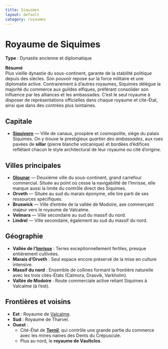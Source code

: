 ```yaml
---
title: Siquimes
layout: default
category: royaumes
---
```

# Royaume de Siquimes  
**Type** : Dynastie ancienne et diplomatique  

**Résumé**  
Plus vieille dynastie du sous-continent, garante de la stabilité politique depuis des siècles. Son pouvoir repose sur la force militaire et une diplomatie active. Contrairement à d’autres royaumes, Siquimes délègue la majorité du commerce aux guildes elfiques, préférant consolider son influence par les alliances et les ambassades. C’est le seul royaume à disposer de représentations officielles dans chaque royaume et cité-État, ainsi que dans des contrées plus lointaines.  

## Capitale  
- **[Siquivorn](../villes/siquivorn.md)** — Ville de canaux, prospère et cosmopolite, siège du palais Siquimes. On y trouve le prestigieux *quartier des ambassades*, aux rues pavées de **sillar** (pierre blanche volcanique) et bordées d’édifices reflétant chacun le style architectural de leur royaume ou cité d’origine.  

## Villes principales  
- **[Glounar](../villes/glounar.md)** — Deuxième ville du sous-continent, grand carrefour commercial. Située au point où cesse la navigabilité de l’Imrisse, elle marque aussi la limite du contrôle direct des Siquimes.  
- **Orveth** — Située au sud du marais éponyme, elle tire parti de ses ressources spécifiques.  
- **Bruswick** — Ville d’entrée de la vallée de Modoire, axe commerçant majeur vers le royaume de Valcalme.  
- **Velmara** — Ville secondaire au sud du massif du nord.  
- **Lindrel** — Ville secondaire, également au sud du massif du nord.  

## Géographie  
- **Vallée de l’[Imrisse](../fleuves/imrisse.md)** : Terres exceptionnellement fertiles, presque entièrement cultivées.  
- **Marais d’Orveth** : Seul espace encore préservé de la mise en culture intensive.  
- **Massif du nord** : Ensemble de collines formant la frontière naturelle avec les trois cités-États (Calmora, Drasvik, Varkholm).  
- **Vallée de Modoire** : Route commerciale active reliant Siquimes à Valcalme (à l’est).  

## Frontières et voisins  
- **Est** : Royaume de [Valcalme](/docs/royaumes/valcalme.md).  
- **Sud** : Royaume de Tharvel.  
- **Ouest** :  
  - Cité-État de **[Ternil](ternil.md)**, qui contrôle une grande partie du commerce avec les mines naines des Dents du Crépuscule.  
  - Plus au nord, le **royaume de Vaultclos**.  
